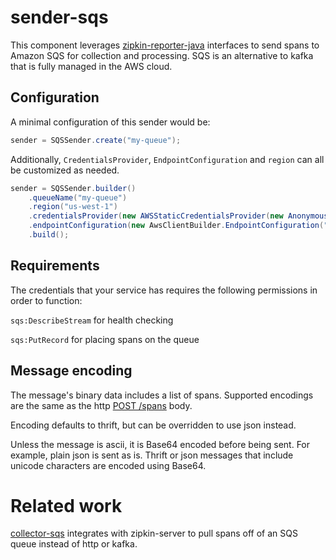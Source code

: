 # sender-sqs

This component leverages [zipkin-reporter-java](https://github.com/openzipkin/zipkin-reporter-java)
interfaces to send spans to Amazon SQS for collection and processing.
SQS is an alternative to kafka that is fully managed in the AWS cloud.

## Configuration

A minimal configuration of this sender would be:

```java
sender = SQSSender.create("my-queue");
```

Additionally, `CredentialsProvider`, `EndpointConfiguration` and `region`
can all be customized as needed.

```java
sender = SQSSender.builder()
    .queueName("my-queue")
    .region("us-west-1")
    .credentialsProvider(new AWSStaticCredentialsProvider(new AnonymousAWSCredentials()))
    .endpointConfiguration(new AwsClientBuilder.EndpointConfiguration("http://localhost:8080/", "us-east-1"))
    .build();
```

## Requirements

The credentials that your service has requires the following permissions in order to function:

`sqs:DescribeStream` for health checking

`sqs:PutRecord` for placing spans on the queue

## Message encoding
The message's binary data includes a list of spans. Supported encodings
are the same as the http [POST /spans](http://zipkin.io/zipkin-api/#/paths/%252Fspans) body.

Encoding defaults to thrift, but can be overridden to use json instead.

Unless the message is ascii, it is Base64 encoded before being sent. For
example, plain json is sent as is. Thrift or json messages that include
unicode characters are encoded using Base64.

# Related work

[collector-sqs](https://github.com/openzipkin/zipkin-aws/tree/master/collector-sqs)
integrates with zipkin-server to pull spans off of an SQS queue instead
of http or kafka.